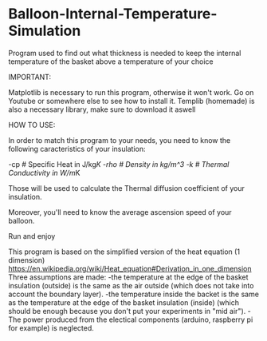 # Balloon-Internal-Temperature-Simulation
Program used to find out what thickness is needed to keep the internal temperature of the basket above a temperature of your choice

IMPORTANT: 

Matplotlib is necessary to run this program, otherwise it won't work. Go on Youtube or somewhere else to see how to install it.
Templib (homemade) is also a necessary library, make sure to download it aswell

HOW TO USE: 

In order to match this program to your needs, you need to know the following caracteristics of your insulation:

-cp # Specific Heat in J/kg*K
-rho # Density in kg/m^3
-k # Thermal Conductivity in W/m*K

Those will be used to calculate the Thermal diffusion coefficient of your insulation.

Moreover, you'll need to know the average ascension speed of your balloon. 

Run and enjoy

This program is based on the simplified version of the heat equation (1 dimension) https://en.wikipedia.org/wiki/Heat_equation#Derivation_in_one_dimension
Three assumptions are made:
-the temperature at the edge of the basket insulation (outside) is the same as the air outside (which does not take into account the boundary layer).
-the temperature inside the backet is the same as the temperature at the edge of the basket insulation (inside) (which should be enough because you don't put your experiments in "mid air").
-The power produced from the electical components (arduino, raspberry pi for example) is neglected.
